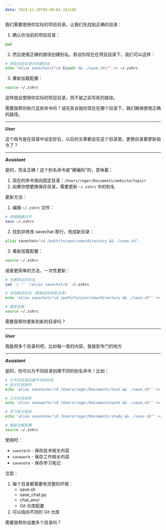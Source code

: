 ```yaml
---
date: 2024-12-28T09:49:04.181180
---
```


我们需要使用你实际的项目目录。让我们先找到正确的目录：

1. 确认你当前的项目目录：
```bash
pwd
```

2. 然后使用正确的路径创建别名。假设你现在在项目目录下，我们可以这样：
```bash
# 获取当前目录并创建别名
echo "alias savechat=\"cd $(pwd) && ./save.sh\"" >> ~/.zshrc
```

3. 重新加载配置：
```bash
source ~/.zshrc
```

这样就会使用你实际的项目目录，而不是之前写死的路径。

需要我帮你执行这些命令吗？请先告诉我你现在在哪个目录下，我们确保使用正确的路径。

---

_**User**_

这个指令是在目录中设定好后，以后的文章都会在这个目录里。更换目录要更新指令了？

---

_**Assistant**_



是的，完全正确！这个别名命令是"硬编码"的，意味着：

1. 现在的命令指向固定目录：`/Users/roger/Documents/website/topsir`
2. 如果你想更换保存目录，需要更新 `~/.zshrc` 中的别名

更新方法：
1. 编辑 `~/.zshrc` 文件：
```bash
# 用编辑器打开
nano ~/.zshrc
```


2. 找到并修改 savechat 那行，改成新目录：
```bash
alias savechat="cd /path/to/your/new/directory && ./save.sh"
```


3. 重新加载配置：
```bash
source ~/.zshrc
```


或者更简单的方法，一次性更新：
```bash
# 先删除旧的别名
sed -i '' '/alias savechat/d' ~/.zshrc

# 添加新的别名（替换成你的新目录）
echo 'alias savechat="cd /path/to/your/new/directory && ./save.sh"' >> ~/.zshrc

# 重新加载
source ~/.zshrc
```


需要我帮你更新到新的目录吗？

---

_**User**_

我能用多个目录的吧，比如每一类的内容，我放到专门的地方

---

_**Assistant**_



是的，你可以为不同目录创建不同的别名命令！比如：

```bash
# 为不同目录创建不同的别名
# 技术文档保存
echo 'alias savetech="cd /Users/roger/Documents/tech && ./save.sh"' >> ~/.zshrc

# 工作文档保存
echo 'alias savework="cd /Users/roger/Documents/work && ./save.sh"' >> ~/.zshrc

# 学习笔记保存
echo 'alias savenote="cd /Users/roger/Documents/study && ./save.sh"' >> ~/.zshrc

# 重新加载配置
source ~/.zshrc
```

使用时：
- `savetech` - 保存技术相关内容
- `savework` - 保存工作相关内容
- `savenote` - 保存学习笔记

注意：
1. 每个目录都需要有完整的环境：
   - save.sh
   - save_chat.py
   - chat_env/
   - Git 仓库配置
2. 可以指向不同的 Git 仓库

需要我帮你设置多个目录吗？
